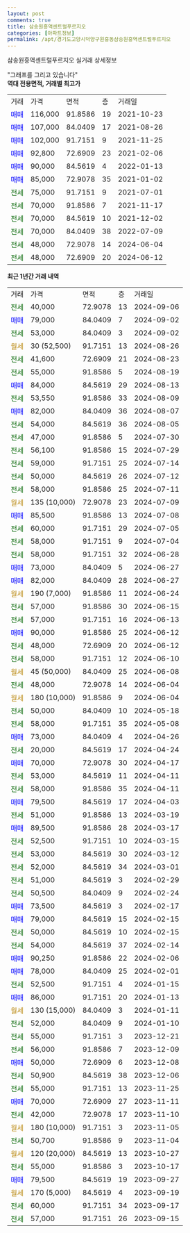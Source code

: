 ```yaml
---
layout: post
comments: true
title: 삼송원흥역센트럴푸르지오
categories: [아파트정보]
permalink: /apt/경기도고양시덕양구원흥동삼송원흥역센트럴푸르지오
---
```


삼송원흥역센트럴푸르지오 실거래 상세정보

<script type="text/javascript">
  google.charts.load('current', {'packages':['line', 'corechart']});
  google.charts.setOnLoadCallback(drawChart);

  function drawChart() {
    var data = new google.visualization.DataTable();
    data.addColumn('date', '거래일');
    data.addColumn('number', "매매");
    data.addColumn('number', "전세");
    data.addColumn('number', "전매");

    data.addRows([[new Date(Date.parse("2024-09-06")), null, 40000, null], [new Date(Date.parse("2024-09-02")), 79000, null, null], [new Date(Date.parse("2024-09-02")), null, 53000, null], [new Date(Date.parse("2024-08-26")), null, null, null], [new Date(Date.parse("2024-08-23")), null, 41600, null], [new Date(Date.parse("2024-08-19")), null, 55000, null], [new Date(Date.parse("2024-08-13")), 84000, null, null], [new Date(Date.parse("2024-08-09")), null, 53550, null], [new Date(Date.parse("2024-08-07")), 82000, null, null], [new Date(Date.parse("2024-08-05")), null, 54000, null], [new Date(Date.parse("2024-07-30")), null, 47000, null], [new Date(Date.parse("2024-07-29")), null, 56100, null], [new Date(Date.parse("2024-07-14")), null, 59000, null], [new Date(Date.parse("2024-07-12")), null, 50000, null], [new Date(Date.parse("2024-07-11")), null, 58000, null], [new Date(Date.parse("2024-07-09")), null, null, null], [new Date(Date.parse("2024-07-08")), 85500, null, null], [new Date(Date.parse("2024-07-05")), null, 60000, null], [new Date(Date.parse("2024-07-04")), null, 58000, null], [new Date(Date.parse("2024-06-28")), null, 58000, null], [new Date(Date.parse("2024-06-27")), 73000, null, null], [new Date(Date.parse("2024-06-27")), 82000, null, null], [new Date(Date.parse("2024-06-24")), null, null, null], [new Date(Date.parse("2024-06-15")), null, 57000, null], [new Date(Date.parse("2024-06-13")), null, 57000, null], [new Date(Date.parse("2024-06-12")), 90000, null, null], [new Date(Date.parse("2024-06-12")), null, 48000, null], [new Date(Date.parse("2024-06-10")), null, 58000, null], [new Date(Date.parse("2024-06-08")), null, null, null], [new Date(Date.parse("2024-06-04")), null, 48000, null], [new Date(Date.parse("2024-06-04")), null, null, null], [new Date(Date.parse("2024-05-18")), null, 50000, null], [new Date(Date.parse("2024-05-08")), null, 58000, null], [new Date(Date.parse("2024-04-26")), 73000, null, null], [new Date(Date.parse("2024-04-24")), null, 20000, null], [new Date(Date.parse("2024-04-17")), 70000, null, null], [new Date(Date.parse("2024-04-11")), null, 53000, null], [new Date(Date.parse("2024-04-11")), null, 58000, null], [new Date(Date.parse("2024-04-03")), 79500, null, null], [new Date(Date.parse("2024-03-19")), null, 51000, null], [new Date(Date.parse("2024-03-17")), 89500, null, null], [new Date(Date.parse("2024-03-15")), null, 52500, null], [new Date(Date.parse("2024-03-12")), null, 53000, null], [new Date(Date.parse("2024-03-01")), null, 52000, null], [new Date(Date.parse("2024-02-29")), null, 51000, null], [new Date(Date.parse("2024-02-24")), null, 50500, null], [new Date(Date.parse("2024-02-17")), 73500, null, null], [new Date(Date.parse("2024-02-15")), 79000, null, null], [new Date(Date.parse("2024-02-15")), null, 50000, null], [new Date(Date.parse("2024-02-14")), null, 54000, null], [new Date(Date.parse("2024-02-06")), 90250, null, null], [new Date(Date.parse("2024-02-01")), 78000, null, null], [new Date(Date.parse("2024-01-15")), null, 52500, null], [new Date(Date.parse("2024-01-13")), 86000, null, null], [new Date(Date.parse("2024-01-11")), null, null, null], [new Date(Date.parse("2024-01-10")), null, 52000, null], [new Date(Date.parse("2023-12-21")), null, 55000, null], [new Date(Date.parse("2023-12-09")), null, 56000, null], [new Date(Date.parse("2023-12-08")), 50000, null, null], [new Date(Date.parse("2023-12-06")), null, 50900, null], [new Date(Date.parse("2023-11-25")), null, 55000, null], [new Date(Date.parse("2023-11-11")), 70000, null, null], [new Date(Date.parse("2023-11-10")), null, 42000, null], [new Date(Date.parse("2023-11-05")), null, null, null], [new Date(Date.parse("2023-11-04")), null, 50700, null], [new Date(Date.parse("2023-10-27")), null, null, null], [new Date(Date.parse("2023-10-17")), null, 55000, null], [new Date(Date.parse("2023-09-27")), 79500, null, null], [new Date(Date.parse("2023-09-19")), null, null, null], [new Date(Date.parse("2023-09-17")), null, 60000, null], [new Date(Date.parse("2023-09-15")), null, 57000, null]]);

    var options = {
      hAxis: {
        format: 'yyyy/MM/dd'
      },    
      lineWidth: 0,
      pointsVisible: true,    
      title: '최근 1년간 유형별 실거래가 분포',
      legend: { position: 'bottom' }
    };

    var formatter = new google.visualization.NumberFormat({pattern:'###,###'} );
    formatter.format(data, 1);
    formatter.format(data, 2);
    
    setTimeout(function() {
        var chart = new google.visualization.LineChart(document.getElementById('columnchart_material'));
        chart.draw(data, (options));
        document.getElementById('loading').style.display = 'none';
    }, 200);
  }
</script>


<div id="loading" style="z-index:20; display: block; margin-left: 0px">"그래프를 그리고 있습니다"</div>
<div id="columnchart_material" style="width: 95%; margin-left: 0px; display: block"></div>
<!-- contents start -->
<b>역대 전용면적, 거래별 최고가</b>
<table class="sortable">
    <tr>
      <td>거래</td>
      <td>가격</td>
      <td>면적</td>
      <td>층</td>
      <td>거래일</td>
    </tr>
        <tr>
          <td><a style="color: blue">매매</a></td>
          <td>116,000</td>
          <td>91.8586</td>
          <td>19</td>
          <td>2021-10-23</td>
        </tr>            <tr>
          <td><a style="color: blue">매매</a></td>
          <td>107,000</td>
          <td>84.0409</td>
          <td>17</td>
          <td>2021-08-26</td>
        </tr>            <tr>
          <td><a style="color: blue">매매</a></td>
          <td>102,000</td>
          <td>91.7151</td>
          <td>9</td>
          <td>2021-11-25</td>
        </tr>            <tr>
          <td><a style="color: blue">매매</a></td>
          <td>92,800</td>
          <td>72.6909</td>
          <td>23</td>
          <td>2021-02-06</td>
        </tr>            <tr>
          <td><a style="color: blue">매매</a></td>
          <td>90,000</td>
          <td>84.5619</td>
          <td>4</td>
          <td>2022-01-13</td>
        </tr>            <tr>
          <td><a style="color: blue">매매</a></td>
          <td>85,000</td>
          <td>72.9078</td>
          <td>35</td>
          <td>2021-01-02</td>
        </tr>        
        <tr>
              <td><a style="color: darkgreen">전세</a></td>
              <td>75,000</td>
              <td>91.7151</td>
              <td>9</td>
              <td>2021-07-01</td>
            </tr>            <tr>
              <td><a style="color: darkgreen">전세</a></td>
              <td>70,000</td>
              <td>91.8586</td>
              <td>7</td>
              <td>2021-11-17</td>
            </tr>            <tr>
              <td><a style="color: darkgreen">전세</a></td>
              <td>70,000</td>
              <td>84.5619</td>
              <td>10</td>
              <td>2021-12-02</td>
            </tr>            <tr>
              <td><a style="color: darkgreen">전세</a></td>
              <td>70,000</td>
              <td>84.0409</td>
              <td>38</td>
              <td>2022-07-09</td>
            </tr>            <tr>
              <td><a style="color: darkgreen">전세</a></td>
              <td>48,000</td>
              <td>72.9078</td>
              <td>14</td>
              <td>2024-06-04</td>
            </tr>            <tr>
              <td><a style="color: darkgreen">전세</a></td>
              <td>48,000</td>
              <td>72.6909</td>
              <td>20</td>
              <td>2024-06-12</td>
            </tr>        
    
</table>

<b>최근 1년간 거래 내역</b>

<table class="sortable">
    <tr>
      <td>거래</td>
      <td>가격</td>
      <td>면적</td>
      <td>층</td>
      <td>거래일</td>
    </tr>
    <tr>
      <td><a style="color: darkgreen">전세</a></td>
      <td>40,000</td>
      <td>72.9078</td>
      <td>13</td>
      <td>2024-09-06</td>
    </tr>          <tr>
      <td><a style="color: blue">매매</a></td>
      <td>79,000</td>
      <td>84.0409</td>
      <td>7</td>
      <td>2024-09-02</td>
    </tr>          <tr>
      <td><a style="color: darkgreen">전세</a></td>
      <td>53,000</td>
      <td>84.0409</td>
      <td>3</td>
      <td>2024-09-02</td>
    </tr>          <tr>
      <td><a style="color: darkgoldenrod">월세</a></td>
      <td>30 (52,500)</td>
      <td>91.7151</td>
      <td>13</td>
      <td>2024-08-26</td>
    </tr>          <tr>
      <td><a style="color: darkgreen">전세</a></td>
      <td>41,600</td>
      <td>72.6909</td>
      <td>21</td>
      <td>2024-08-23</td>
    </tr>          <tr>
      <td><a style="color: darkgreen">전세</a></td>
      <td>55,000</td>
      <td>91.8586</td>
      <td>5</td>
      <td>2024-08-19</td>
    </tr>          <tr>
      <td><a style="color: blue">매매</a></td>
      <td>84,000</td>
      <td>84.5619</td>
      <td>29</td>
      <td>2024-08-13</td>
    </tr>          <tr>
      <td><a style="color: darkgreen">전세</a></td>
      <td>53,550</td>
      <td>91.8586</td>
      <td>33</td>
      <td>2024-08-09</td>
    </tr>          <tr>
      <td><a style="color: blue">매매</a></td>
      <td>82,000</td>
      <td>84.0409</td>
      <td>36</td>
      <td>2024-08-07</td>
    </tr>          <tr>
      <td><a style="color: darkgreen">전세</a></td>
      <td>54,000</td>
      <td>84.5619</td>
      <td>36</td>
      <td>2024-08-05</td>
    </tr>          <tr>
      <td><a style="color: darkgreen">전세</a></td>
      <td>47,000</td>
      <td>91.8586</td>
      <td>5</td>
      <td>2024-07-30</td>
    </tr>          <tr>
      <td><a style="color: darkgreen">전세</a></td>
      <td>56,100</td>
      <td>91.8586</td>
      <td>15</td>
      <td>2024-07-29</td>
    </tr>          <tr>
      <td><a style="color: darkgreen">전세</a></td>
      <td>59,000</td>
      <td>91.7151</td>
      <td>25</td>
      <td>2024-07-14</td>
    </tr>          <tr>
      <td><a style="color: darkgreen">전세</a></td>
      <td>50,000</td>
      <td>84.5619</td>
      <td>26</td>
      <td>2024-07-12</td>
    </tr>          <tr>
      <td><a style="color: darkgreen">전세</a></td>
      <td>58,000</td>
      <td>91.8586</td>
      <td>25</td>
      <td>2024-07-11</td>
    </tr>          <tr>
      <td><a style="color: darkgoldenrod">월세</a></td>
      <td>135 (10,000)</td>
      <td>72.9078</td>
      <td>23</td>
      <td>2024-07-09</td>
    </tr>          <tr>
      <td><a style="color: blue">매매</a></td>
      <td>85,500</td>
      <td>91.8586</td>
      <td>13</td>
      <td>2024-07-08</td>
    </tr>          <tr>
      <td><a style="color: darkgreen">전세</a></td>
      <td>60,000</td>
      <td>91.7151</td>
      <td>29</td>
      <td>2024-07-05</td>
    </tr>          <tr>
      <td><a style="color: darkgreen">전세</a></td>
      <td>58,000</td>
      <td>91.7151</td>
      <td>9</td>
      <td>2024-07-04</td>
    </tr>          <tr>
      <td><a style="color: darkgreen">전세</a></td>
      <td>58,000</td>
      <td>91.7151</td>
      <td>32</td>
      <td>2024-06-28</td>
    </tr>          <tr>
      <td><a style="color: blue">매매</a></td>
      <td>73,000</td>
      <td>84.0409</td>
      <td>5</td>
      <td>2024-06-27</td>
    </tr>          <tr>
      <td><a style="color: blue">매매</a></td>
      <td>82,000</td>
      <td>84.0409</td>
      <td>28</td>
      <td>2024-06-27</td>
    </tr>          <tr>
      <td><a style="color: darkgoldenrod">월세</a></td>
      <td>190 (7,000)</td>
      <td>91.8586</td>
      <td>11</td>
      <td>2024-06-24</td>
    </tr>          <tr>
      <td><a style="color: darkgreen">전세</a></td>
      <td>57,000</td>
      <td>91.8586</td>
      <td>30</td>
      <td>2024-06-15</td>
    </tr>          <tr>
      <td><a style="color: darkgreen">전세</a></td>
      <td>57,000</td>
      <td>91.7151</td>
      <td>16</td>
      <td>2024-06-13</td>
    </tr>          <tr>
      <td><a style="color: blue">매매</a></td>
      <td>90,000</td>
      <td>91.8586</td>
      <td>25</td>
      <td>2024-06-12</td>
    </tr>          <tr>
      <td><a style="color: darkgreen">전세</a></td>
      <td>48,000</td>
      <td>72.6909</td>
      <td>20</td>
      <td>2024-06-12</td>
    </tr>          <tr>
      <td><a style="color: darkgreen">전세</a></td>
      <td>58,000</td>
      <td>91.7151</td>
      <td>12</td>
      <td>2024-06-10</td>
    </tr>          <tr>
      <td><a style="color: darkgoldenrod">월세</a></td>
      <td>45 (50,000)</td>
      <td>84.0409</td>
      <td>25</td>
      <td>2024-06-08</td>
    </tr>          <tr>
      <td><a style="color: darkgreen">전세</a></td>
      <td>48,000</td>
      <td>72.9078</td>
      <td>14</td>
      <td>2024-06-04</td>
    </tr>          <tr>
      <td><a style="color: darkgoldenrod">월세</a></td>
      <td>180 (10,000)</td>
      <td>91.8586</td>
      <td>9</td>
      <td>2024-06-04</td>
    </tr>          <tr>
      <td><a style="color: darkgreen">전세</a></td>
      <td>50,000</td>
      <td>84.0409</td>
      <td>10</td>
      <td>2024-05-18</td>
    </tr>          <tr>
      <td><a style="color: darkgreen">전세</a></td>
      <td>58,000</td>
      <td>91.7151</td>
      <td>35</td>
      <td>2024-05-08</td>
    </tr>          <tr>
      <td><a style="color: blue">매매</a></td>
      <td>73,000</td>
      <td>84.0409</td>
      <td>4</td>
      <td>2024-04-26</td>
    </tr>          <tr>
      <td><a style="color: darkgreen">전세</a></td>
      <td>20,000</td>
      <td>84.5619</td>
      <td>17</td>
      <td>2024-04-24</td>
    </tr>          <tr>
      <td><a style="color: blue">매매</a></td>
      <td>70,000</td>
      <td>72.9078</td>
      <td>30</td>
      <td>2024-04-17</td>
    </tr>          <tr>
      <td><a style="color: darkgreen">전세</a></td>
      <td>53,000</td>
      <td>84.5619</td>
      <td>11</td>
      <td>2024-04-11</td>
    </tr>          <tr>
      <td><a style="color: darkgreen">전세</a></td>
      <td>58,000</td>
      <td>91.8586</td>
      <td>35</td>
      <td>2024-04-11</td>
    </tr>          <tr>
      <td><a style="color: blue">매매</a></td>
      <td>79,500</td>
      <td>84.5619</td>
      <td>17</td>
      <td>2024-04-03</td>
    </tr>          <tr>
      <td><a style="color: darkgreen">전세</a></td>
      <td>51,000</td>
      <td>91.8586</td>
      <td>13</td>
      <td>2024-03-19</td>
    </tr>          <tr>
      <td><a style="color: blue">매매</a></td>
      <td>89,500</td>
      <td>91.8586</td>
      <td>28</td>
      <td>2024-03-17</td>
    </tr>          <tr>
      <td><a style="color: darkgreen">전세</a></td>
      <td>52,500</td>
      <td>91.7151</td>
      <td>10</td>
      <td>2024-03-15</td>
    </tr>          <tr>
      <td><a style="color: darkgreen">전세</a></td>
      <td>53,000</td>
      <td>84.5619</td>
      <td>30</td>
      <td>2024-03-12</td>
    </tr>          <tr>
      <td><a style="color: darkgreen">전세</a></td>
      <td>52,000</td>
      <td>84.5619</td>
      <td>34</td>
      <td>2024-03-01</td>
    </tr>          <tr>
      <td><a style="color: darkgreen">전세</a></td>
      <td>51,000</td>
      <td>84.5619</td>
      <td>3</td>
      <td>2024-02-29</td>
    </tr>          <tr>
      <td><a style="color: darkgreen">전세</a></td>
      <td>50,500</td>
      <td>84.0409</td>
      <td>9</td>
      <td>2024-02-24</td>
    </tr>          <tr>
      <td><a style="color: blue">매매</a></td>
      <td>73,500</td>
      <td>84.5619</td>
      <td>3</td>
      <td>2024-02-17</td>
    </tr>          <tr>
      <td><a style="color: blue">매매</a></td>
      <td>79,000</td>
      <td>84.5619</td>
      <td>15</td>
      <td>2024-02-15</td>
    </tr>          <tr>
      <td><a style="color: darkgreen">전세</a></td>
      <td>50,000</td>
      <td>84.5619</td>
      <td>10</td>
      <td>2024-02-15</td>
    </tr>          <tr>
      <td><a style="color: darkgreen">전세</a></td>
      <td>54,000</td>
      <td>84.5619</td>
      <td>37</td>
      <td>2024-02-14</td>
    </tr>          <tr>
      <td><a style="color: blue">매매</a></td>
      <td>90,250</td>
      <td>91.8586</td>
      <td>22</td>
      <td>2024-02-06</td>
    </tr>          <tr>
      <td><a style="color: blue">매매</a></td>
      <td>78,000</td>
      <td>84.0409</td>
      <td>25</td>
      <td>2024-02-01</td>
    </tr>          <tr>
      <td><a style="color: darkgreen">전세</a></td>
      <td>52,500</td>
      <td>91.7151</td>
      <td>4</td>
      <td>2024-01-15</td>
    </tr>          <tr>
      <td><a style="color: blue">매매</a></td>
      <td>86,000</td>
      <td>91.7151</td>
      <td>20</td>
      <td>2024-01-13</td>
    </tr>          <tr>
      <td><a style="color: darkgoldenrod">월세</a></td>
      <td>130 (15,000)</td>
      <td>84.0409</td>
      <td>3</td>
      <td>2024-01-11</td>
    </tr>          <tr>
      <td><a style="color: darkgreen">전세</a></td>
      <td>52,000</td>
      <td>84.0409</td>
      <td>9</td>
      <td>2024-01-10</td>
    </tr>          <tr>
      <td><a style="color: darkgreen">전세</a></td>
      <td>55,000</td>
      <td>91.7151</td>
      <td>3</td>
      <td>2023-12-21</td>
    </tr>          <tr>
      <td><a style="color: darkgreen">전세</a></td>
      <td>56,000</td>
      <td>91.8586</td>
      <td>7</td>
      <td>2023-12-09</td>
    </tr>          <tr>
      <td><a style="color: blue">매매</a></td>
      <td>50,000</td>
      <td>72.6909</td>
      <td>6</td>
      <td>2023-12-08</td>
    </tr>          <tr>
      <td><a style="color: darkgreen">전세</a></td>
      <td>50,900</td>
      <td>84.5619</td>
      <td>38</td>
      <td>2023-12-06</td>
    </tr>          <tr>
      <td><a style="color: darkgreen">전세</a></td>
      <td>55,000</td>
      <td>91.7151</td>
      <td>13</td>
      <td>2023-11-25</td>
    </tr>          <tr>
      <td><a style="color: blue">매매</a></td>
      <td>70,000</td>
      <td>72.6909</td>
      <td>27</td>
      <td>2023-11-11</td>
    </tr>          <tr>
      <td><a style="color: darkgreen">전세</a></td>
      <td>42,000</td>
      <td>72.9078</td>
      <td>17</td>
      <td>2023-11-10</td>
    </tr>          <tr>
      <td><a style="color: darkgoldenrod">월세</a></td>
      <td>180 (10,000)</td>
      <td>91.7151</td>
      <td>3</td>
      <td>2023-11-05</td>
    </tr>          <tr>
      <td><a style="color: darkgreen">전세</a></td>
      <td>50,700</td>
      <td>91.8586</td>
      <td>9</td>
      <td>2023-11-04</td>
    </tr>          <tr>
      <td><a style="color: darkgoldenrod">월세</a></td>
      <td>120 (20,000)</td>
      <td>84.5619</td>
      <td>13</td>
      <td>2023-10-27</td>
    </tr>          <tr>
      <td><a style="color: darkgreen">전세</a></td>
      <td>55,000</td>
      <td>91.8586</td>
      <td>3</td>
      <td>2023-10-17</td>
    </tr>          <tr>
      <td><a style="color: blue">매매</a></td>
      <td>79,500</td>
      <td>84.5619</td>
      <td>19</td>
      <td>2023-09-27</td>
    </tr>          <tr>
      <td><a style="color: darkgoldenrod">월세</a></td>
      <td>170 (5,000)</td>
      <td>84.5619</td>
      <td>4</td>
      <td>2023-09-19</td>
    </tr>          <tr>
      <td><a style="color: darkgreen">전세</a></td>
      <td>60,000</td>
      <td>91.7151</td>
      <td>34</td>
      <td>2023-09-17</td>
    </tr>          <tr>
      <td><a style="color: darkgreen">전세</a></td>
      <td>57,000</td>
      <td>91.7151</td>
      <td>26</td>
      <td>2023-09-15</td>
    </tr>      </table>
<!-- contents end -->    

